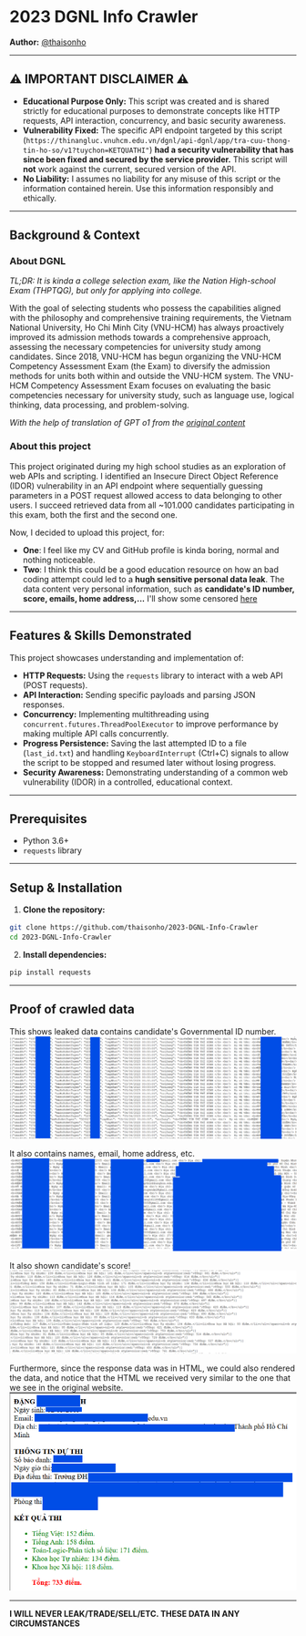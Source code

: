 # 2023 DGNL Info Crawler

**Author:** [@thaisonho](https://github.com/thaisonho)

---

## ⚠️ IMPORTANT DISCLAIMER ⚠️

* **Educational Purpose Only:** This script was created and is shared strictly for educational purposes to demonstrate concepts like HTTP requests, API interaction, concurrency, and basic security awareness.
* **Vulnerability Fixed:** The specific API endpoint targeted by this script (`https://thinangluc.vnuhcm.edu.vn/dgnl/api-dgnl/app/tra-cuu-thong-tin-ho-so/v1?tuychon=KETQUATHI"`) **had a security vulnerability that has since been fixed and secured by the service provider.** This script will **not** work against the current, secured version of the API.
* **No Liability:** I assumes no liability for any misuse of this script or the information contained herein. Use this information responsibly and ethically.

---

## Background & Context

### About DGNL

*TL;DR: It is kinda a college selection exam, like the Nation High-school Exam (THPTQG), but only for applying into college.*

With the goal of selecting students who possess the capabilities aligned with the philosophy and comprehensive training requirements, the Vietnam National University, Ho Chi Minh City (VNU-HCM) has always proactively improved its admission methods towards a comprehensive approach, assessing the necessary competencies for university study among candidates. Since 2018, VNU-HCM has begun organizing the VNU-HCM Competency Assessment Exam (the Exam) to diversify the admission methods for units both within and outside the VNU-HCM system. The VNU-HCM Competency Assessment Exam focuses on evaluating the basic competencies necessary for university study, such as language use, logical thinking, data processing, and problem-solving.

*With the help of translation of GPT o1 from the [original content](https://cete.vnuhcm.edu.vn/images/upload/kHAOTHI/Nam-2025/Gioi-thieu-ky-thi-DGNL-DHQG-HCM-nam-2025.pdf)*

### About this project

This project originated during my high school studies as an exploration of web APIs and scripting. I identified an Insecure Direct Object Reference (IDOR) vulnerability in an API endpoint where sequentially guessing parameters in a POST request allowed access to data belonging to other users. I succeed retrieved data from all ~101.000 candidates participating in this exam, both the first and the second one.

Now, I decided to upload this project, for:

* **One**: I feel like my CV and GitHub profile is kinda boring, normal and nothing noticeable.
* **Two**: I think this could be a good education resource on how an bad coding attempt could led to a **hugh sensitive personal data leak**. The data content very personal information, such as **candidate's ID number, score, emails, home address,...** I'll show some censored [here](#proof-of-crawled-data)

---

## Features & Skills Demonstrated

This project showcases understanding and implementation of:

* **HTTP Requests:** Using the `requests` library to interact with a web API (POST requests).
* **API Interaction:** Sending specific payloads and parsing JSON responses.
* **Concurrency:** Implementing multithreading using `concurrent.futures.ThreadPoolExecutor` to improve performance by making multiple API calls concurrently.
* **Progress Persistence:** Saving the last attempted ID to a file (`last_id.txt`) and handling `KeyboardInterrupt` (Ctrl+C) signals to allow the script to be stopped and resumed later without losing progress.
* **Security Awareness:** Demonstrating understanding of a common web vulnerability (IDOR) in a controlled, educational context.

---

## Prerequisites

*   Python 3.6+
*   `requests` library

---

## Setup & Installation

1. **Clone the repository:**

```bash
git clone https://github.com/thaisonho/2023-DGNL-Info-Crawler
cd 2023-DGNL-Info-Crawler
```

2. **Install dependencies:**

```bash
pip install requests
```

---

## Proof of crawled data

This shows leaked data contains candidate's Governmental ID number.
![ID number leaked!](./img/Screenshot%202025-04-28%20013336.png)

It also contains names, email, home address, etc.
![Other personal info leaked!](./img/Screenshot%202025-04-28%20013558.png)

It also shown candidate's score!
![Score leaked](./img/Screenshot%202025-04-28%20013633.png)

Furthermore, since the response data was in HTML, we could also rendered the data, and notice that the HTML we received very similar to the one that we see in the original website.
![HTML version](./img/Screenshot%202025-04-28%20013932.png)

---

**I WILL NEVER LEAK/TRADE/SELL/ETC. THESE DATA IN ANY CIRCUMSTANCES**